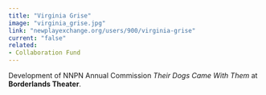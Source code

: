 ```yaml
---
title: "Virginia Grise"
image: "virginia_grise.jpg"
link: "newplayexchange.org/users/900/virginia-grise"
current: "false"
related:
- Collaboration Fund
---
```


Development of NNPN Annual Commission *Their Dogs Came With Them* at **Borderlands Theater**.

